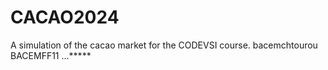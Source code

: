 # CACAO2024

A simulation of the cacao market for the CODEVSI course.
bacemchtourou BACEMFF11 ...*****